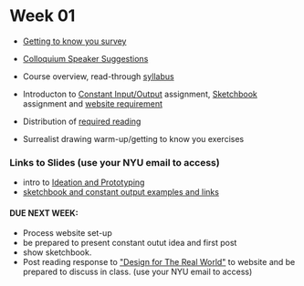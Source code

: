 # Week 01

* [Getting to know you survey](https://goo.gl/forms/4Xoo47ttpoBEYem52)

* [Colloquium Speaker Suggestions](https://docs.google.com/document/d/1MwrpIoY_TCnqgh-2PP6vFRTG6vmwM7D7OVHf4ZRQHQ0/edit?usp=sharing)
* Course overview, read-through [syllabus](https://drive.google.com/file/d/1LK90DDU4XbVnZwo_csd_jYqpnR6QBWYm/view?usp=sharing) 

* Introducton to [Constant Input/Output](constant_inputoutput.md) assignment, [Sketchbook](notebook_or_sketchbook.md) assignment and [website requirement](process_website.md)

* Distribution of [required reading](readings.md)

* Surrealist drawing warm-up/getting to know you exercises 

### Links to Slides (use your NYU email to access)

* intro to [Ideation and Prototyping](https://docs.google.com/presentation/d/1xnn1HyF2itAXpZmDMafjtq32GuBJ7HIbYbOwk9zcxDU/edit?usp=sharing)
* [sketchbook and constant output examples and links ](https://docs.google.com/presentation/d/18Vk7SYn7Nu-OIRZikSdY49G4PF63goR1PVQWlDCK0SY/edit?usp=sharing)


#### DUE NEXT WEEK: 

* Process website set-up
* be prepared to present constant outut idea and first post 
* show sketchbook. 
* Post reading response to ["Design for The Real World"](https://drive.google.com/open?id=1-hOsbIhKOt3e51_DoTJa2wU6X1YKUayb) to website and be prepared to discuss in class. (use your NYU email to access)
